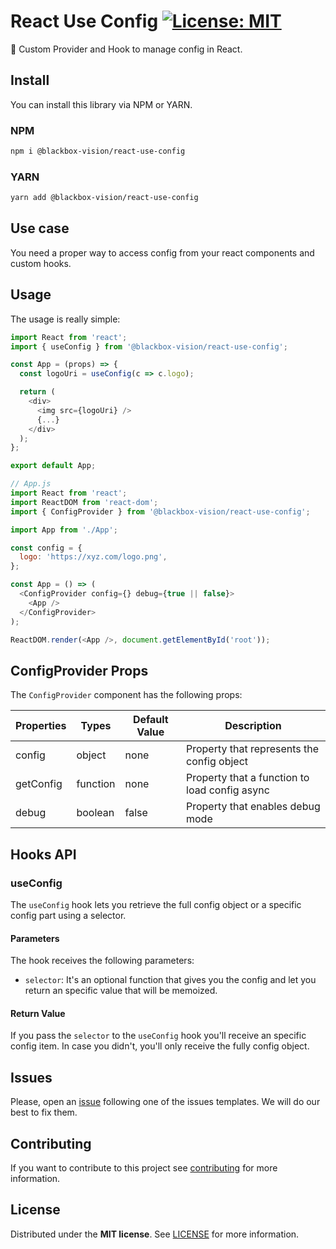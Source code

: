 # React Use Config [![License: MIT](https://img.shields.io/badge/License-MIT-brightgreen.svg)](https://opensource.org/licenses/MIT)

:rocket: Custom Provider and Hook to manage config in React.

## Install

You can install this library via NPM or YARN.

### NPM

```bash
npm i @blackbox-vision/react-use-config
```

### YARN

```bash
yarn add @blackbox-vision/react-use-config
```

## Use case

You need a proper way to access config from your react components and custom hooks.

## Usage

The usage is really simple:

```javascript
import React from 'react';
import { useConfig } from '@blackbox-vision/react-use-config';

const App = (props) => {
  const logoUri = useConfig(c => c.logo);

  return (
    <div>
      <img src={logoUri} />
      {...}
    </div>
  );
};

export default App;
```

```javascript
// App.js
import React from 'react';
import ReactDOM from 'react-dom';
import { ConfigProvider } from '@blackbox-vision/react-use-config';

import App from './App';

const config = {
  logo: 'https://xyz.com/logo.png',
};

const App = () => (
  <ConfigProvider config={} debug={true || false}>
    <App />
  </ConfigProvider>
);

ReactDOM.render(<App />, document.getElementById('root'));
```

## ConfigProvider Props

The `ConfigProvider` component has the following props:

| Properties | Types    | Default Value | Description                                   |
| ---------- | -------- | ------------- | --------------------------------------------- |
| config     | object   | none          | Property that represents the config object    |
| getConfig  | function | none          | Property that a function to load config async |
| debug      | boolean  | false         | Property that enables debug mode              |

## Hooks API

### useConfig

The `useConfig` hook lets you retrieve the full config object or a specific config part using a selector.

#### Parameters

The hook receives the following parameters:

- `selector`: It's an optional function that gives you the config and let you return an specific value that will be memoized.

#### Return Value

If you pass the `selector` to the `useConfig` hook you'll receive an specific config item. In case you didn't, you'll only receive the fully config object.

## Issues

Please, open an [issue](https://github.com/BlackBoxVision/react-use-config/issues) following one of the issues templates. We will do our best to fix them.

## Contributing

If you want to contribute to this project see [contributing](https://github.com/BlackBoxVision/react-use-config/blob/master/CONTRIBUTING.md) for more information.

## License

Distributed under the **MIT license**. See [LICENSE](https://github.com/BlackBoxVision/react-use-config/blob/master/LICENSE) for more information.
